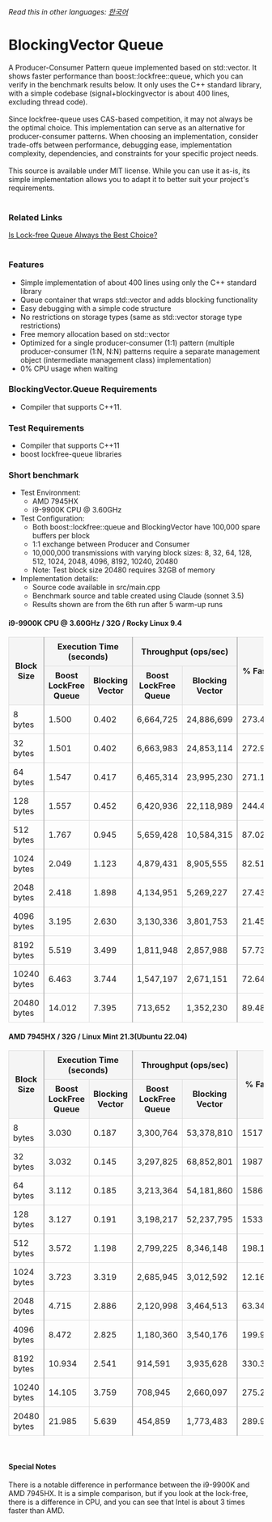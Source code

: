 *Read this in other languages: [한국어](README.ko.md)*

# BlockingVector Queue
A Producer-Consumer Pattern queue implemented based on std::vector. It shows faster performance than boost::lockfree::queue, which you can verify in the benchmark results below. It only uses the C++ standard library, with a simple codebase (signal+blockingvector is about 400 lines, excluding thread code).
<br><br>
Since lockfree-queue uses CAS-based competition, it may not always be the optimal choice. This implementation can serve as an alternative for producer-consumer patterns. When choosing an implementation, consider trade-offs between performance, debugging ease, implementation complexity, dependencies, and constraints for your specific project needs.
<br><br>
This source is available under MIT license. While you can use it as-is, its simple implementation allows you to adapt it to better suit your project's requirements.
<br><br>

### Related Links
<a href="https://cplusplus.tistory.com/entry/C-Lockfree-Queue%EA%B0%80-%ED%95%AD%EC%83%81-%EC%A2%8B%EC%9D%80-%EC%84%A0%ED%83%9D%EC%9D%BC%EA%B9%8C" target="_blank">Is Lock-free Queue Always the Best Choice?</a>
<br><br>

### Features
- Simple implementation of about 400 lines using only the C++ standard library
- Queue container that wraps std::vector and adds blocking functionality
- Easy debugging with a simple code structure
- No restrictions on storage types (same as std::vector storage type restrictions)
- Free memory allocation based on std::vector
- Optimized for a single producer-consumer (1:1) pattern (multiple producer-consumer (1:N, N:N) patterns require a separate management object (intermediate management class) implementation)
- 0% CPU usage when waiting

### BlockingVector.Queue Requirements
- Compiler that supports C++11.

### Test Requirements
- Compiler that supports C++11
- boost lockfree-queue libraries

### Short benchmark
* Test Environment:
  - AMD 7945HX
  - i9-9900K CPU @ 3.60GHz
* Test Configuration:
  - Both boost::lockfree::queue and BlockingVector have 100,000 spare buffers per block
  - 1:1 exchange between Producer and Consumer
  - 10,000,000 transmissions with varying block sizes: 8, 32, 64, 128, 512, 1024, 2048, 4096, 8192, 10240, 20480
  - Note: Test block size 20480 requires 32GB of memory
* Implementation details:
  - Source code available in src/main.cpp
  - Benchmark source and table created using Claude (sonnet 3.5)
  - Results shown are from the 6th run after 5 warm-up runs

#### i9-9900K CPU @ 3.60GHz / 32G / Rocky Linux 9.4
<table style="width: 100%; border-collapse: collapse;">
    <thead>
        <tr>
            <th rowspan="2" style="border: 1px solid #ddd; border-right: 2px solid #bbb; padding: 8px; background-color: #f5f5f5;">Block Size</th>
            <th colspan="2" style="border: 1px solid #ddd; border-right: 2px solid #bbb; padding: 8px; background-color: #f5f5f5;">Execution Time (seconds)</th>
            <th colspan="2" style="border: 1px solid #ddd; border-right: 2px solid #bbb; padding: 8px; background-color: #f5f5f5;">Throughput (ops/sec)</th>
            <th rowspan="2" style="border: 1px solid #ddd; padding: 8px; background-color: #f5f5f5;">% Faster</th>
        </tr>
        <tr>
            <th style="border: 1px solid #ddd; padding: 8px; background-color: #f5f5f5;">Boost<br>LockFree Queue</th>
            <th style="border: 1px solid #ddd; border-right: 2px solid #bbb; padding: 8px; background-color: #f5f5f5;">Blocking Vector</th>
            <th style="border: 1px solid #ddd; padding: 8px; background-color: #f5f5f5;">Boost<br>LockFree Queue</th>
            <th style="border: 1px solid #ddd; border-right: 2px solid #bbb; padding: 8px; background-color: #f5f5f5;">Blocking Vector</th>
        </tr>
    </thead>
    <tbody>
        <tr>
            <td style="border: 1px solid #ddd; border-right: 2px solid #bbb; padding: 8px;">8 bytes</td>
            <td style="border: 1px solid #ddd; padding: 8px;">1.500</td>
            <td style="border: 1px solid #ddd; border-right: 2px solid #bbb; padding: 8px;">0.402</td>
            <td style="border: 1px solid #ddd; padding: 8px;">6,664,725</td>
            <td style="border: 1px solid #ddd; border-right: 2px solid #bbb; padding: 8px;">24,886,699</td>
            <td style="border: 1px solid #ddd; padding: 8px;">273.41%</td>
        </tr>
        <tr>
            <td style="border: 1px solid #ddd; border-right: 2px solid #bbb; padding: 8px;">32 bytes</td>
            <td style="border: 1px solid #ddd; padding: 8px;">1.501</td>
            <td style="border: 1px solid #ddd; border-right: 2px solid #bbb; padding: 8px;">0.402</td>
            <td style="border: 1px solid #ddd; padding: 8px;">6,663,983</td>
            <td style="border: 1px solid #ddd; border-right: 2px solid #bbb; padding: 8px;">24,853,114</td>
            <td style="border: 1px solid #ddd; padding: 8px;">272.95%</td>
        </tr>
        <tr>
            <td style="border: 1px solid #ddd; border-right: 2px solid #bbb; padding: 8px;">64 bytes</td>
            <td style="border: 1px solid #ddd; padding: 8px;">1.547</td>
            <td style="border: 1px solid #ddd; border-right: 2px solid #bbb; padding: 8px;">0.417</td>
            <td style="border: 1px solid #ddd; padding: 8px;">6,465,314</td>
            <td style="border: 1px solid #ddd; border-right: 2px solid #bbb; padding: 8px;">23,995,230</td>
            <td style="border: 1px solid #ddd; padding: 8px;">271.14%</td>
        </tr>
        <tr>
            <td style="border: 1px solid #ddd; border-right: 2px solid #bbb; padding: 8px;">128 bytes</td>
            <td style="border: 1px solid #ddd; padding: 8px;">1.557</td>
            <td style="border: 1px solid #ddd; border-right: 2px solid #bbb; padding: 8px;">0.452</td>
            <td style="border: 1px solid #ddd; padding: 8px;">6,420,936</td>
            <td style="border: 1px solid #ddd; border-right: 2px solid #bbb; padding: 8px;">22,118,989</td>
            <td style="border: 1px solid #ddd; padding: 8px;">244.48%</td>
        </tr>
        <tr>
            <td style="border: 1px solid #ddd; border-right: 2px solid #bbb; padding: 8px;">512 bytes</td>
            <td style="border: 1px solid #ddd; padding: 8px;">1.767</td>
            <td style="border: 1px solid #ddd; border-right: 2px solid #bbb; padding: 8px;">0.945</td>
            <td style="border: 1px solid #ddd; padding: 8px;">5,659,428</td>
            <td style="border: 1px solid #ddd; border-right: 2px solid #bbb; padding: 8px;">10,584,315</td>
            <td style="border: 1px solid #ddd; padding: 8px;">87.02%</td>
        </tr>
        <tr>
            <td style="border: 1px solid #ddd; border-right: 2px solid #bbb; padding: 8px;">1024 bytes</td>
            <td style="border: 1px solid #ddd; padding: 8px;">2.049</td>
            <td style="border: 1px solid #ddd; border-right: 2px solid #bbb; padding: 8px;">1.123</td>
            <td style="border: 1px solid #ddd; padding: 8px;">4,879,431</td>
            <td style="border: 1px solid #ddd; border-right: 2px solid #bbb; padding: 8px;">8,905,555</td>
            <td style="border: 1px solid #ddd; padding: 8px;">82.51%</td>
        </tr>
        <tr>
            <td style="border: 1px solid #ddd; border-right: 2px solid #bbb; padding: 8px;">2048 bytes</td>
            <td style="border: 1px solid #ddd; padding: 8px;">2.418</td>
            <td style="border: 1px solid #ddd; border-right: 2px solid #bbb; padding: 8px;">1.898</td>
            <td style="border: 1px solid #ddd; padding: 8px;">4,134,951</td>
            <td style="border: 1px solid #ddd; border-right: 2px solid #bbb; padding: 8px;">5,269,227</td>
            <td style="border: 1px solid #ddd; padding: 8px;">27.43%</td>
        </tr>
        <tr>
            <td style="border: 1px solid #ddd; border-right: 2px solid #bbb; padding: 8px;">4096 bytes</td>
            <td style="border: 1px solid #ddd; padding: 8px;">3.195</td>
            <td style="border: 1px solid #ddd; border-right: 2px solid #bbb; padding: 8px;">2.630</td>
            <td style="border: 1px solid #ddd; padding: 8px;">3,130,336</td>
            <td style="border: 1px solid #ddd; border-right: 2px solid #bbb; padding: 8px;">3,801,753</td>
            <td style="border: 1px solid #ddd; padding: 8px;">21.45%</td>
        </tr>
        <tr>
            <td style="border: 1px solid #ddd; border-right: 2px solid #bbb; padding: 8px;">8192 bytes</td>
            <td style="border: 1px solid #ddd; padding: 8px;">5.519</td>
            <td style="border: 1px solid #ddd; border-right: 2px solid #bbb; padding: 8px;">3.499</td>
            <td style="border: 1px solid #ddd; padding: 8px;">1,811,948</td>
            <td style="border: 1px solid #ddd; border-right: 2px solid #bbb; padding: 8px;">2,857,988</td>
            <td style="border: 1px solid #ddd; padding: 8px;">57.73%</td>
        </tr>
        <tr>
            <td style="border: 1px solid #ddd; border-right: 2px solid #bbb; padding: 8px;">10240 bytes</td>
            <td style="border: 1px solid #ddd; padding: 8px;">6.463</td>
            <td style="border: 1px solid #ddd; border-right: 2px solid #bbb; padding: 8px;">3.744</td>
            <td style="border: 1px solid #ddd; padding: 8px;">1,547,197</td>
            <td style="border: 1px solid #ddd; border-right: 2px solid #bbb; padding: 8px;">2,671,151</td>
            <td style="border: 1px solid #ddd; padding: 8px;">72.64%</td>
        </tr>
        <tr>
            <td style="border: 1px solid #ddd; border-right: 2px solid #bbb; padding: 8px;">20480 bytes</td>
            <td style="border: 1px solid #ddd; padding: 8px;">14.012</td>
            <td style="border: 1px solid #ddd; border-right: 2px solid #bbb; padding: 8px;">7.395</td>
            <td style="border: 1px solid #ddd; padding: 8px;">713,652</td>
            <td style="border: 1px solid #ddd; border-right: 2px solid #bbb; padding: 8px;">1,352,230</td>
            <td style="border: 1px solid #ddd; padding: 8px;">89.48%</td>
        </tr>
    </tbody>
</table>

#### AMD 7945HX / 32G / Linux Mint 21.3(Ubuntu 22.04)
<table style="width: 100%; border-collapse: collapse;">
    <thead>
        <tr>
            <th rowspan="2" style="border: 1px solid #ddd; border-right: 2px solid #bbb; padding: 8px; background-color: #f5f5f5;">Block Size</th>
            <th colspan="2" style="border: 1px solid #ddd; border-right: 2px solid #bbb; padding: 8px; background-color: #f5f5f5;">Execution Time (seconds)</th>
            <th colspan="2" style="border: 1px solid #ddd; border-right: 2px solid #bbb; padding: 8px; background-color: #f5f5f5;">Throughput (ops/sec)</th>
            <th rowspan="2" style="border: 1px solid #ddd; padding: 8px; background-color: #f5f5f5;">% Faster</th>
        </tr>
        <tr>
            <th style="border: 1px solid #ddd; padding: 8px; background-color: #f5f5f5;">Boost<br>LockFree Queue</th>
            <th style="border: 1px solid #ddd; border-right: 2px solid #bbb; padding: 8px; background-color: #f5f5f5;">Blocking Vector</th>
            <th style="border: 1px solid #ddd; padding: 8px; background-color: #f5f5f5;">Boost<br>LockFree Queue</th>
            <th style="border: 1px solid #ddd; border-right: 2px solid #bbb; padding: 8px; background-color: #f5f5f5;">Blocking Vector</th>
        </tr>
    </thead>
    <tbody>
        <tr>
            <td style="border: 1px solid #ddd; border-right: 2px solid #bbb; padding: 8px;">8 bytes</td>
            <td style="border: 1px solid #ddd; padding: 8px;">3.030</td>
            <td style="border: 1px solid #ddd; border-right: 2px solid #bbb; padding: 8px;">0.187</td>
            <td style="border: 1px solid #ddd; padding: 8px;">3,300,764</td>
            <td style="border: 1px solid #ddd; border-right: 2px solid #bbb; padding: 8px;">53,378,810</td>
            <td style="border: 1px solid #ddd; padding: 8px;">1517.16%</td>
        </tr>
        <tr>
            <td style="border: 1px solid #ddd; border-right: 2px solid #bbb; padding: 8px;">32 bytes</td>
            <td style="border: 1px solid #ddd; padding: 8px;">3.032</td>
            <td style="border: 1px solid #ddd; border-right: 2px solid #bbb; padding: 8px;">0.145</td>
            <td style="border: 1px solid #ddd; padding: 8px;">3,297,825</td>
            <td style="border: 1px solid #ddd; border-right: 2px solid #bbb; padding: 8px;">68,852,801</td>
            <td style="border: 1px solid #ddd; padding: 8px;">1987.82%</td>
        </tr>
        <tr>
            <td style="border: 1px solid #ddd; border-right: 2px solid #bbb; padding: 8px;">64 bytes</td>
            <td style="border: 1px solid #ddd; padding: 8px;">3.112</td>
            <td style="border: 1px solid #ddd; border-right: 2px solid #bbb; padding: 8px;">0.185</td>
            <td style="border: 1px solid #ddd; padding: 8px;">3,213,364</td>
            <td style="border: 1px solid #ddd; border-right: 2px solid #bbb; padding: 8px;">54,181,860</td>
            <td style="border: 1px solid #ddd; padding: 8px;">1586.14%</td>
        </tr>
        <tr>
            <td style="border: 1px solid #ddd; border-right: 2px solid #bbb; padding: 8px;">128 bytes</td>
            <td style="border: 1px solid #ddd; padding: 8px;">3.127</td>
            <td style="border: 1px solid #ddd; border-right: 2px solid #bbb; padding: 8px;">0.191</td>
            <td style="border: 1px solid #ddd; padding: 8px;">3,198,217</td>
            <td style="border: 1px solid #ddd; border-right: 2px solid #bbb; padding: 8px;">52,237,795</td>
            <td style="border: 1px solid #ddd; padding: 8px;">1533.34%</td>
        </tr>
        <tr>
            <td style="border: 1px solid #ddd; border-right: 2px solid #bbb; padding: 8px;">512 bytes</td>
            <td style="border: 1px solid #ddd; padding: 8px;">3.572</td>
            <td style="border: 1px solid #ddd; border-right: 2px solid #bbb; padding: 8px;">1.198</td>
            <td style="border: 1px solid #ddd; padding: 8px;">2,799,225</td>
            <td style="border: 1px solid #ddd; border-right: 2px solid #bbb; padding: 8px;">8,346,148</td>
            <td style="border: 1px solid #ddd; padding: 8px;">198.16%</td>
        </tr>
        <tr>
            <td style="border: 1px solid #ddd; border-right: 2px solid #bbb; padding: 8px;">1024 bytes</td>
            <td style="border: 1px solid #ddd; padding: 8px;">3.723</td>
            <td style="border: 1px solid #ddd; border-right: 2px solid #bbb; padding: 8px;">3.319</td>
            <td style="border: 1px solid #ddd; padding: 8px;">2,685,945</td>
            <td style="border: 1px solid #ddd; border-right: 2px solid #bbb; padding: 8px;">3,012,592</td>
            <td style="border: 1px solid #ddd; padding: 8px;">12.16%</td>
        </tr>
        <tr>
            <td style="border: 1px solid #ddd; border-right: 2px solid #bbb; padding: 8px;">2048 bytes</td>
            <td style="border: 1px solid #ddd; padding: 8px;">4.715</td>
            <td style="border: 1px solid #ddd; border-right: 2px solid #bbb; padding: 8px;">2.886</td>
            <td style="border: 1px solid #ddd; padding: 8px;">2,120,998</td>
            <td style="border: 1px solid #ddd; border-right: 2px solid #bbb; padding: 8px;">3,464,513</td>
            <td style="border: 1px solid #ddd; padding: 8px;">63.34%</td>
        </tr>
        <tr>
            <td style="border: 1px solid #ddd; border-right: 2px solid #bbb; padding: 8px;">4096 bytes</td>
            <td style="border: 1px solid #ddd; padding: 8px;">8.472</td>
            <td style="border: 1px solid #ddd; border-right: 2px solid #bbb; padding: 8px;">2.825</td>
            <td style="border: 1px solid #ddd; padding: 8px;">1,180,360</td>
            <td style="border: 1px solid #ddd; border-right: 2px solid #bbb; padding: 8px;">3,540,176</td>
            <td style="border: 1px solid #ddd; padding: 8px;">199.92%</td>
        </tr>
        <tr>
            <td style="border: 1px solid #ddd; border-right: 2px solid #bbb; padding: 8px;">8192 bytes</td>
            <td style="border: 1px solid #ddd; padding: 8px;">10.934</td>
            <td style="border: 1px solid #ddd; border-right: 2px solid #bbb; padding: 8px;">2.541</td>
            <td style="border: 1px solid #ddd; padding: 8px;">914,591</td>
            <td style="border: 1px solid #ddd; border-right: 2px solid #bbb; padding: 8px;">3,935,628</td>
            <td style="border: 1px solid #ddd; padding: 8px;">330.32%</td>
        </tr>
        <tr>
            <td style="border: 1px solid #ddd; border-right: 2px solid #bbb; padding: 8px;">10240 bytes</td>
            <td style="border: 1px solid #ddd; padding: 8px;">14.105</td>
            <td style="border: 1px solid #ddd; border-right: 2px solid #bbb; padding: 8px;">3.759</td>
            <td style="border: 1px solid #ddd; padding: 8px;">708,945</td>
            <td style="border: 1px solid #ddd; border-right: 2px solid #bbb; padding: 8px;">2,660,097</td>
            <td style="border: 1px solid #ddd; padding: 8px;">275.22%</td>
        </tr>
        <tr>
            <td style="border: 1px solid #ddd; border-right: 2px solid #bbb; padding: 8px;">20480 bytes</td>
            <td style="border: 1px solid #ddd; padding: 8px;">21.985</td>
            <td style="border: 1px solid #ddd; border-right: 2px solid #bbb; padding: 8px;">5.639</td>
            <td style="border: 1px solid #ddd; padding: 8px;">454,859</td>
            <td style="border: 1px solid #ddd; border-right: 2px solid #bbb; padding: 8px;">1,773,483</td>
            <td style="border: 1px solid #ddd; padding: 8px;">289.90%</td>
        </tr>
    </tbody>
</table>
<br>

#### Special Notes
There is a notable difference in performance between the i9-9900K and AMD 7945HX. It is a simple comparison, but if you look at the lock-free, there is a difference in CPU, and you can see that Intel is about 3 times faster than AMD.
<br><br>
